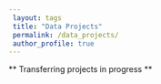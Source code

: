 ```yaml
---
 layout: tags
 title: "Data Projects"
 permalink: /data_projects/
 author_profile: true
---
```


** Transferring projects in progress **